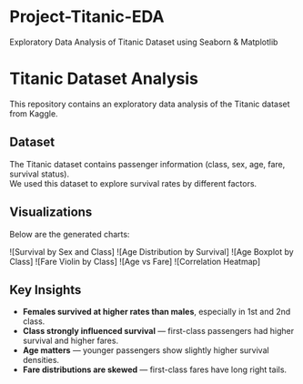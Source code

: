 # Project-Titanic-EDA
Exploratory Data Analysis of Titanic Dataset using Seaborn &amp; Matplotlib
# Titanic Dataset Analysis

This repository contains an exploratory data analysis of the Titanic dataset from Kaggle.

## Dataset
The Titanic dataset contains passenger information (class, sex, age, fare, survival status).  
We used this dataset to explore survival rates by different factors.

## Visualizations
Below are the generated charts:

![Survival by Sex and Class]
![Age Distribution by Survival]
![Age Boxplot by Class]
![Fare Violin by Class]
![Age vs Fare]
![Correlation Heatmap]

## Key Insights
- **Females survived at higher rates than males**, especially in 1st and 2nd class.
- **Class strongly influenced survival** — first-class passengers had higher survival and higher fares.
- **Age matters** — younger passengers show slightly higher survival densities.
- **Fare distributions are skewed** — first-class fares have long right tails.
